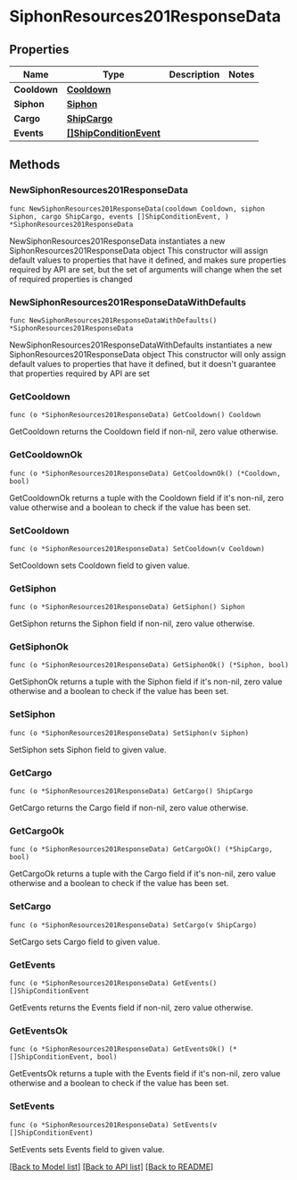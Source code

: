 # SiphonResources201ResponseData

## Properties

Name | Type | Description | Notes
------------ | ------------- | ------------- | -------------
**Cooldown** | [**Cooldown**](Cooldown.md) |  | 
**Siphon** | [**Siphon**](Siphon.md) |  | 
**Cargo** | [**ShipCargo**](ShipCargo.md) |  | 
**Events** | [**[]ShipConditionEvent**](ShipConditionEvent.md) |  | 

## Methods

### NewSiphonResources201ResponseData

`func NewSiphonResources201ResponseData(cooldown Cooldown, siphon Siphon, cargo ShipCargo, events []ShipConditionEvent, ) *SiphonResources201ResponseData`

NewSiphonResources201ResponseData instantiates a new SiphonResources201ResponseData object
This constructor will assign default values to properties that have it defined,
and makes sure properties required by API are set, but the set of arguments
will change when the set of required properties is changed

### NewSiphonResources201ResponseDataWithDefaults

`func NewSiphonResources201ResponseDataWithDefaults() *SiphonResources201ResponseData`

NewSiphonResources201ResponseDataWithDefaults instantiates a new SiphonResources201ResponseData object
This constructor will only assign default values to properties that have it defined,
but it doesn't guarantee that properties required by API are set

### GetCooldown

`func (o *SiphonResources201ResponseData) GetCooldown() Cooldown`

GetCooldown returns the Cooldown field if non-nil, zero value otherwise.

### GetCooldownOk

`func (o *SiphonResources201ResponseData) GetCooldownOk() (*Cooldown, bool)`

GetCooldownOk returns a tuple with the Cooldown field if it's non-nil, zero value otherwise
and a boolean to check if the value has been set.

### SetCooldown

`func (o *SiphonResources201ResponseData) SetCooldown(v Cooldown)`

SetCooldown sets Cooldown field to given value.


### GetSiphon

`func (o *SiphonResources201ResponseData) GetSiphon() Siphon`

GetSiphon returns the Siphon field if non-nil, zero value otherwise.

### GetSiphonOk

`func (o *SiphonResources201ResponseData) GetSiphonOk() (*Siphon, bool)`

GetSiphonOk returns a tuple with the Siphon field if it's non-nil, zero value otherwise
and a boolean to check if the value has been set.

### SetSiphon

`func (o *SiphonResources201ResponseData) SetSiphon(v Siphon)`

SetSiphon sets Siphon field to given value.


### GetCargo

`func (o *SiphonResources201ResponseData) GetCargo() ShipCargo`

GetCargo returns the Cargo field if non-nil, zero value otherwise.

### GetCargoOk

`func (o *SiphonResources201ResponseData) GetCargoOk() (*ShipCargo, bool)`

GetCargoOk returns a tuple with the Cargo field if it's non-nil, zero value otherwise
and a boolean to check if the value has been set.

### SetCargo

`func (o *SiphonResources201ResponseData) SetCargo(v ShipCargo)`

SetCargo sets Cargo field to given value.


### GetEvents

`func (o *SiphonResources201ResponseData) GetEvents() []ShipConditionEvent`

GetEvents returns the Events field if non-nil, zero value otherwise.

### GetEventsOk

`func (o *SiphonResources201ResponseData) GetEventsOk() (*[]ShipConditionEvent, bool)`

GetEventsOk returns a tuple with the Events field if it's non-nil, zero value otherwise
and a boolean to check if the value has been set.

### SetEvents

`func (o *SiphonResources201ResponseData) SetEvents(v []ShipConditionEvent)`

SetEvents sets Events field to given value.



[[Back to Model list]](../README.md#documentation-for-models) [[Back to API list]](../README.md#documentation-for-api-endpoints) [[Back to README]](../README.md)


